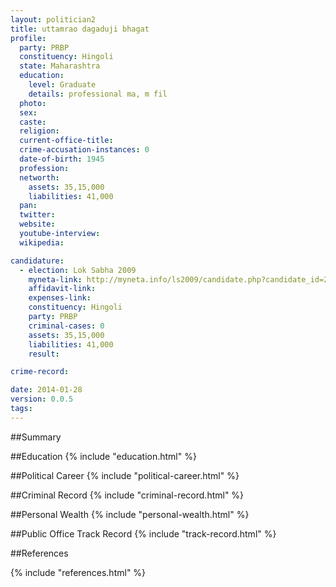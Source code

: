 ```yaml
---
layout: politician2
title: uttamrao dagaduji bhagat
profile: 
  party: PRBP
  constituency: Hingoli
  state: Maharashtra
  education: 
    level: Graduate
    details: professional ma, m fil
  photo: 
  sex: 
  caste: 
  religion: 
  current-office-title: 
  crime-accusation-instances: 0
  date-of-birth: 1945
  profession: 
  networth: 
    assets: 35,15,000
    liabilities: 41,000
  pan: 
  twitter: 
  website: 
  youtube-interview: 
  wikipedia: 

candidature: 
  - election: Lok Sabha 2009
    myneta-link: http://myneta.info/ls2009/candidate.php?candidate_id=250
    affidavit-link: 
    expenses-link: 
    constituency: Hingoli 
    party: PRBP
    criminal-cases: 0
    assets: 35,15,000
    liabilities: 41,000
    result:  

crime-record: 

date: 2014-01-28
version: 0.0.5
tags: 
---
```

##Summary


##Education
{% include "education.html" %}


##Political Career
{% include "political-career.html" %}


##Criminal Record
{% include "criminal-record.html" %}


##Personal Wealth
{% include "personal-wealth.html" %}


##Public Office Track Record
{% include "track-record.html" %}


##References


{% include "references.html" %}